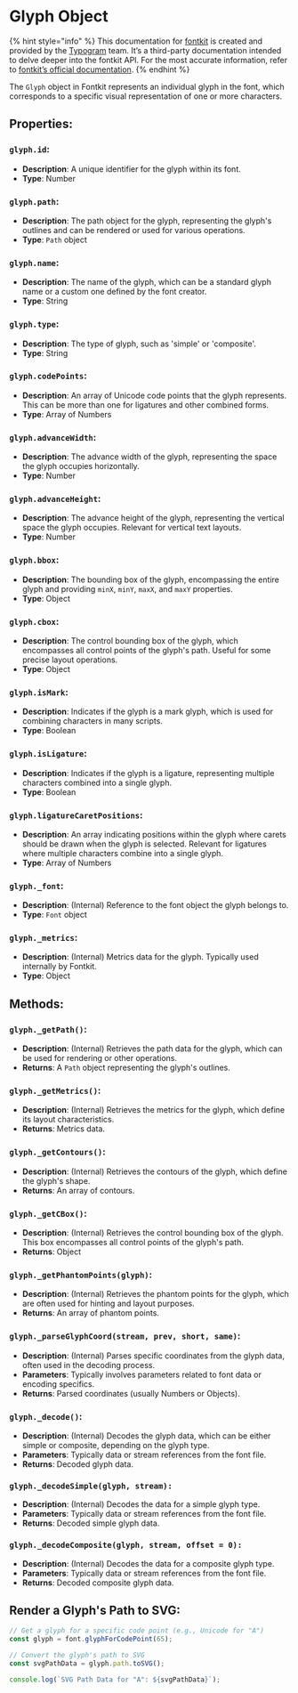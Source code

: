 # Glyph Object

{% hint style="info" %}
This documentation for [fontkit](https://github.com/foliojs/fontkit) is created and provided by the [Typogram](https://typogram.co/) team. It’s a third-party documentation intended to delve deeper into the fontkit API. For the most accurate information, refer to [fontkit’s official documentation](https://github.com/foliojs/fontkit#readme).
{% endhint %}

The `Glyph` object in Fontkit represents an individual glyph in the font, which corresponds to a specific visual representation of one or more characters.

## **Properties**:

### `glyph.id`:

* **Description**: A unique identifier for the glyph within its font.
* **Type**: Number

### `glyph.path`:

* **Description**: The path object for the glyph, representing the glyph's outlines and can be rendered or used for various operations.
* **Type**: `Path` object

### `glyph.name`:

* **Description**: The name of the glyph, which can be a standard glyph name or a custom one defined by the font creator.
* **Type**: String

### `glyph.type`:

* **Description**: The type of glyph, such as 'simple' or 'composite'.
* **Type**: String

### `glyph.codePoints`:

* **Description**: An array of Unicode code points that the glyph represents. This can be more than one for ligatures and other combined forms.
* **Type**: Array of Numbers

### `glyph.advanceWidth`:

* **Description**: The advance width of the glyph, representing the space the glyph occupies horizontally.
* **Type**: Number

### `glyph.advanceHeight`:

* **Description**: The advance height of the glyph, representing the vertical space the glyph occupies. Relevant for vertical text layouts.
* **Type**: Number

### `glyph.bbox`:

* **Description**: The bounding box of the glyph, encompassing the entire glyph and providing `minX`, `minY`, `maxX`, and `maxY` properties.
* **Type**: Object

### `glyph.cbox`:

* **Description**: The control bounding box of the glyph, which encompasses all control points of the glyph's path. Useful for some precise layout operations.
* **Type**: Object

### `glyph.isMark`:

* **Description**: Indicates if the glyph is a mark glyph, which is used for combining characters in many scripts.
* **Type**: Boolean

### `glyph.isLigature`:

* **Description**: Indicates if the glyph is a ligature, representing multiple characters combined into a single glyph.
* **Type**: Boolean

### `glyph.ligatureCaretPositions`:

* **Description**: An array indicating positions within the glyph where carets should be drawn when the glyph is selected. Relevant for ligatures where multiple characters combine into a single glyph.
* **Type**: Array of Numbers

### `glyph._font`:

* **Description**: (Internal) Reference to the font object the glyph belongs to.
* **Type**: `Font` object

### `glyph._metrics`:

* **Description**: (Internal) Metrics data for the glyph. Typically used internally by Fontkit.
* **Type**: Object

## **Methods**:

### `glyph._getPath()`:

* **Description**: (Internal) Retrieves the path data for the glyph, which can be used for rendering or other operations.
* **Returns**: A `Path` object representing the glyph's outlines.

### `glyph._getMetrics()`:

* **Description**: (Internal) Retrieves the metrics for the glyph, which define its layout characteristics.
* **Returns**: Metrics data.

### `glyph._getContours()`:

* **Description**: (Internal) Retrieves the contours of the glyph, which define the glyph's shape.
* **Returns**: An array of contours.

### `glyph._getCBox()`:

* **Description**: (Internal) Retrieves the control bounding box of the glyph. This box encompasses all control points of the glyph's path.
* **Returns**: Object

### `glyph._getPhantomPoints(glyph)`:

* **Description**: (Internal) Retrieves the phantom points for the glyph, which are often used for hinting and layout purposes.
* **Returns**: An array of phantom points.

### `glyph._parseGlyphCoord(stream, prev, short, same)`:

* **Description**: (Internal) Parses specific coordinates from the glyph data, often used in the decoding process.
* **Parameters**: Typically involves parameters related to font data or encoding specifics.
* **Returns**: Parsed coordinates (usually Numbers or Objects).

### `glyph._decode()`:

* **Description**: (Internal) Decodes the glyph data, which can be either simple or composite, depending on the glyph type.
* **Parameters**: Typically data or stream references from the font file.
* **Returns**: Decoded glyph data.

### `glyph._decodeSimple(glyph, stream):`

* **Description**: (Internal) Decodes the data for a simple glyph type.
* **Parameters**: Typically data or stream references from the font file.
* **Returns**: Decoded simple glyph data.

### `glyph._decodeComposite(glyph, stream, offset = 0):`

* **Description**: (Internal) Decodes the data for a composite glyph type.
* **Parameters**: Typically data or stream references from the font file.
* **Returns**: Decoded composite glyph data.

## **Render a Glyph's Path to SVG**:

```javascript
// Get a glyph for a specific code point (e.g., Unicode for "A")
const glyph = font.glyphForCodePoint(65);

// Convert the glyph's path to SVG
const svgPathData = glyph.path.toSVG();

console.log(`SVG Path Data for "A": ${svgPathData}`);
```
